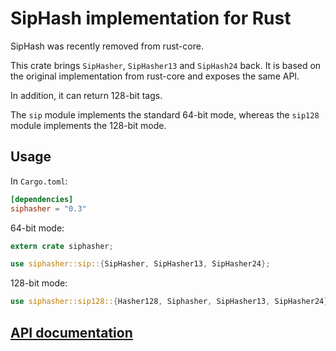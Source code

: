 SipHash implementation for Rust
===============================

SipHash was recently removed from rust-core.

This crate brings `SipHasher`, `SipHasher13` and `SipHash24` back.
It is based on the original implementation from rust-core and exposes the
same API.

In addition, it can return 128-bit tags.

The `sip` module implements the standard 64-bit mode, whereas the `sip128`
module implements the 128-bit mode.

Usage
-----
In `Cargo.toml`:

```toml
[dependencies]
siphasher = "0.3"
```

64-bit mode:
```rust
extern crate siphasher;

use siphasher::sip::{SipHasher, SipHasher13, SipHasher24};
```

128-bit mode:
```rust
use siphasher::sip128::{Hasher128, Siphasher, SipHasher13, SipHasher24};
```

[API documentation](https://docs.rs/siphasher/)
-----------------------------------------------
